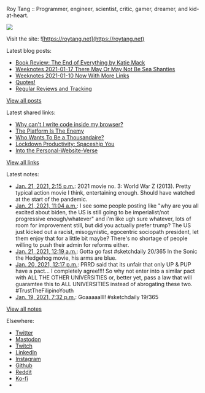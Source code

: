 Roy Tang :: Programmer, engineer, scientist, critic, gamer, dreamer, and kid-at-heart.

![](https://roytang.net/static/img/profile.jpg)

Visit the site: ![https://roytang.net](https://roytang.net)

Latest blog posts:

- [Book Review: The End of Everything by Katie Mack](https://roytang.net/2021/01/end-of-everything/)
- [Weeknotes 2021-01-17 There May Or May Not Be Sea Shanties](https://roytang.net/2021/01/weeknotes-2021-01-17/)
- [Weeknotes 2021-01-10 Now With More Links](https://roytang.net/2021/01/weeknotes-2021-01-10/)
- [Quotes!](https://roytang.net/2021/01/quotes/)
- [Regular Reviews and Tracking](https://roytang.net/2021/01/regular-reviews/)

[View all posts](https://roytang.net/blog)

Latest shared links:

- [Why can&#x27;t I write code inside my browser?](https://roytang.net/2021/01/why-cant-i-write-code-inside-my-browser/)
- [The Platform Is The Enemy](https://roytang.net/2021/01/the-platform-is-the-enemy/)
- [Who Wants To Be a Thousandaire?](https://roytang.net/2021/01/who-wants-to-be-a-thousandaire/)
- [Lockdown Productivity: Spaceship You](https://roytang.net/2021/01/lockdown-productivity-spaceship-you/)
- [Into the Personal-Website-Verse](https://roytang.net/2021/01/into-the-personal-website-verse/)

[View all links](https://roytang.net/links)

Latest notes:

- [Jan. 21, 2021, 2:15 p.m.](https://roytang.net/2021/01/1352137686614564867/): 2021 movie no. 3: World War Z (2013). Pretty typical action movie I think, entertaining enough. Should have watched at the start of the pandemic.
- [Jan. 21, 2021, 11:04 a.m.](https://roytang.net/2021/01/1352089564244938754/): I see some people posting like &quot;why are you all excited about biden, the US is still going to be imperialist/not progressive enough/whatever&quot; and i&#x27;m like ugh sure whatever, lots of room for improvement still, but did you actually prefer trump? The US just kicked out a racist, misogynistic, egocentric sociopath president, let them enjoy that for a little bit maybe? There&#x27;s no shortage of people willing to push their admin for reforms either.
- [Jan. 21, 2021, 12:19 a.m.](https://roytang.net/2021/01/1351927271817322498/): Gotta go fast #sketchdaily 20/365 In the Sonic the Hedgehog movie, his arms are blue.
- [Jan. 20, 2021, 12:17 p.m.](https://roytang.net/2021/01/1351745725428768769/): PRRD said that its unfair that only UP &amp; PUP have a pact... I completely agree!!!! So why not enter into a similar pact with ALL THE OTHER UNIVERSITIES or, better yet, pass a law that will guaramtee this to ALL UNIVERSITIES instead of abrogating these two. #TrustTheFilipinoYouth
- [Jan. 19, 2021, 7:32 p.m.](https://roytang.net/2021/01/1351492716731895810/): Goaaaaalll! #sketchdaily 19/365

[View all notes](https://roytang.net/notes)

Elsewhere:

- [Twitter](https://twitter.com/roytang)
- [Mastodon](https://mastodon.technology/@roytang)
- [Twitch](https://twitch.tv/twitchyroy)
- [LinkedIn](https://www.linkedin.com/in/roytang)
- [Instagram](https://instagram.com/roytang0400)
- [Github](https://github.com/roytang)
- [Reddit](https://reddit.com/u/hungryroy)
- [Ko-fi](https://ko-fi.com/roytang)
- [](mailto:hello@roytang.net)